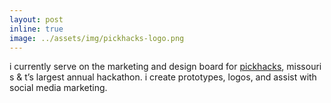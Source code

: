 ```yaml
---
layout: post
inline: true
image: ../assets/img/pickhacks-logo.png
---
```

i currently serve on the marketing and design board for [pickhacks](https://pickhacks.io), missouri s & t’s largest annual hackathon. i create prototypes, logos, and assist with social media marketing.

